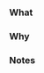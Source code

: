 <!--
Thanks for spending the time to send this PR :D.

Please fill out the information below and make sure you're familiar
with the contributing guidelines (found in the CONTRIBUTING.md file).
-->

<!-- What changes are being made? (feature/bug) -->

### What

<!-- Why are these changes necessary? Link any related issues -->

### Why

<!-- If necessary add any additional notes on the implementation -->

### Notes
